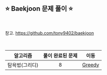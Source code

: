## ⭐️ Baekjoon 문제 풀이 ⭐️ 

<br>

참고. https://github.com/tony9402/baekjoon

<br>

| **알고리즘**   | **풀이 완료된 문제** | **이동** |
|:-------------:|:-------------------:|:--------:|
| 탐욕법(그리디) | 8                   | [Greedy](https://github.com/yuuforest/Baekjoon/tree/main/python/%EA%B7%B8%EB%A6%AC%EB%94%94) |